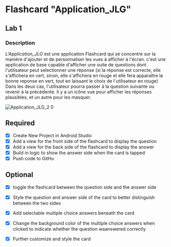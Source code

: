 ﻿# Flashcard "Application_JLG"
 ## Lab 1
 
### Description
*L'Application_JLG* est une application Flashcard qui se concentre sur la manière d'ajouter et de personnaliser les vues à afficher à l'écran. c'est une application de base capable d'afficher une suite de questions dont l'utilisateur peut selectionner une réponse (si la réponse est correcte, elle s'affichera en vert, sinon, elle s'affichera en rouge et elle fera apparaître la bonne reponse en vert, tout en laissant le choix de l'utilisateur en rouge)
Dans les deux cas, l'utilisateur pourra passer à la question suivante ou revenir à la précédente.
Il y a un icône vue pour afficher les réponses plausibles, et un autre pour les masquer.


![Application_JLG_2 0](https://github.com/user-attachments/assets/241c6471-20df-435a-b9c7-a263be2d9080)

## Required
- [X] Create New Project in Android Studio
- [X] Add a view for the front side of the flashcard to display the question
- [X] Add a view for the back side of the flashcard to display the answer
- [X] Build in logic to show the answer side when the card is tapped
- [X] Push code to GitHu
## Optional
- [X] toggle the flashcard between the question side and the answer side
- [X] Style the question and answer side of the card to better distinguish between the two sides
- [X] Add selectable multiple choice answers beneath the card
- [X] Change the background color of the multiple choice answers when clicked to indicate whether the question waanswered correctly
- [X] Further customize and style the card



